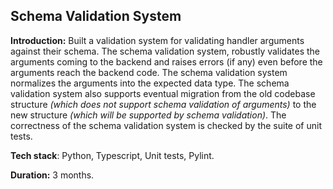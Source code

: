 ## Schema Validation System

**Introduction:**
Built a validation system for validating handler arguments against their schema.
The schema validation system, robustly validates the arguments coming to the backend and raises errors (if any) even before the arguments reach the backend code.
The schema validation system normalizes the arguments into the expected data type. The schema validation system also supports eventual migration from the old codebase structure _(which does not support schema validation of arguments)_ to the new structure _(which will be supported by schema validation)_.
The correctness of the schema validation system is checked by the suite of unit tests.

**Tech stack**:
Python, Typescript, Unit tests, Pylint.

**Duration:**
3 months.

